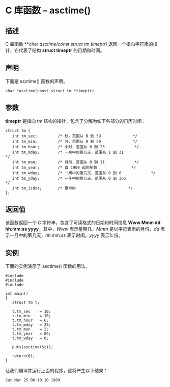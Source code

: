 # C 库函数 – asctime()


## 描述

C 库函数 **char *asctime(const struct tm *timeptr)** 返回一个指向字符串的指针，它代表了结构 **struct timeptr** 的日期和时间。

## 声明

下面是 asctime() 函数的声明。

    char *asctime(const struct tm *timeptr)

## 参数

**timeptr** 是指向 tm 结构的指针，包含了分解为如下各部分的日历时间：

    struct tm {
       int tm_sec;         /* 秒，范围从 0 到 59				*/
       int tm_min;         /* 分，范围从 0 到 59				*/
       int tm_hour;        /* 小时，范围从 0 到 23				*/
       int tm_mday;        /* 一月中的第几天，范围从 1 到 31	                */
       int tm_mon;         /* 月份，范围从 0 到 11				*/
       int tm_year;        /* 自 1900 起的年数				*/
       int tm_wday;        /* 一周中的第几天，范围从 0 到 6		        */
       int tm_yday;        /* 一年中的第几天，范围从 0 到 365	                */
       int tm_isdst;       /* 夏令时						*/
    };

## 返回值

该函数返回一个 C 字符串，包含了可读格式的日期和时间信息 **Www Mmm dd hh:mm:ss yyyy**，其中，_Www_ 表示星期几，_Mmm_ 是以字母表示的月份，_dd_ 表示一月中的第几天，_hh:mm:ss_ 表示时间，_yyyy_ 表示年份。

## 实例

下面的实例演示了 asctime() 函数的用法。

    #include 
    #include 
    #include 

    int main()
    {
       struct tm t;

       t.tm_sec    = 10;
       t.tm_min    = 10;
       t.tm_hour   = 6;
       t.tm_mday   = 25;
       t.tm_mon    = 2;
       t.tm_year   = 89;
       t.tm_wday   = 6;

       puts(asctime(&t));

       return(0);
    }

让我们编译并运行上面的程序，这将产生以下结果：

    Sat Mar 25 06:10:10 1989

